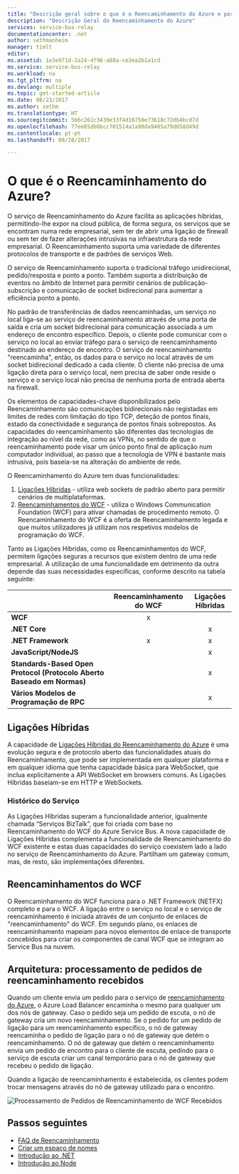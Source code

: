 ```yaml
---
title: "Descrição geral sobre o que é o Reencaminhamento do Azure e porquê utilizá-lo | Microsoft Docs"
description: "Descrição Geral do Reencaminhamento do Azure"
services: service-bus-relay
documentationcenter: .net
author: sethmanheim
manager: timlt
editor: 
ms.assetid: 1e3e971d-2a24-4f96-a88a-ce3ea2b1a1cd
ms.service: service-bus-relay
ms.workload: na
ms.tgt_pltfrm: na
ms.devlang: multiple
ms.topic: get-started-article
ms.date: 08/23/2017
ms.author: sethm
ms.translationtype: HT
ms.sourcegitcommit: 5b6c261c3439e33f4d16750e73618c72db4bcd7d
ms.openlocfilehash: 77ee85db0bcc701514a1a98da9405a79d658d49d
ms.contentlocale: pt-pt
ms.lasthandoff: 08/28/2017

---
```

# <a name="what-is-azure-relay"></a>O que é o Reencaminhamento do Azure?

O serviço de Reencaminhamento do Azure facilita as aplicações híbridas, permitindo-lhe expor na cloud pública, de forma segura, os serviços que se encontram numa rede empresarial, sem ter de abrir uma ligação de firewall ou sem ter de fazer alterações intrusivas na infraestrutura da rede empresarial. O Reencaminhamento suporta uma variedade de diferentes protocolos de transporte e de padrões de serviços Web.

O serviço de Reencaminhamento suporta o tradicional tráfego unidirecional, pedido/resposta e ponto a ponto. Também suporta a distribuição de eventos no âmbito de Internet para permitir cenários de publicação-subscrição e comunicação de socket bidirecional para aumentar a eficiência ponto a ponto. 

No padrão de transferências de dados reencaminhadas, um serviço no local liga-se ao serviço de reencaminhamento através de uma porta de saída e cria um socket bidirecional para comunicação associada a um endereço de encontro específico. Depois, o cliente pode comunicar com o serviço no local ao enviar tráfego para o serviço de reencaminhamento destinado ao endereço de encontro. O serviço de reencaminhamento "reencaminha", então, os dados para o serviço no local através de um socket bidirecional dedicado a cada cliente. O cliente não precisa de uma ligação direta para o serviço local, nem precisa de saber onde reside o serviço e o serviço local não precisa de nenhuma porta de entrada aberta na firewall.

Os elementos de capacidades-chave disponibilizados pelo Reencaminhamento são comunicações bidirecionais não registadas em limites de redes com limitação do tipo TCP, deteção de pontos finais, estado da conectividade e segurança de pontos finais sobrepostos. As capacidades do reencaminhamento são diferentes das tecnologias de integração ao nível da rede, como as VPNs, no sentido de que o reencaminhamento pode visar um único ponto final de aplicação num computador individual, ao passo que a tecnologia de VPN é bastante mais intrusiva, pois baseia-se na alteração do ambiente de rede.

O Reencaminhamento do Azure tem duas funcionalidades:

1. [Ligações Híbridas](#hybrid-connections) - utiliza web sockets de padrão aberto para permitir cenários de multiplataformas.
2. [Reencaminhamentos do WCF](#wcf-relays) - utiliza o Windows Communication Foundation (WCF) para ativar chamadas de procedimento remoto. O Reencaminhamento do WCF é a oferta de Reencaminhamento legada e que muitos utilizadores já utilizam nos respetivos modelos de programação do WCF.

Tanto as Ligações Híbridas, como os Reencaminhamentos do WCF, permitem ligações seguras a recursos que existem dentro de uma rede empresarial. A utilização de uma funcionalidade em detrimento da outra depende das suas necessidades específicas, conforme descrito na tabela seguinte:

|  | Reencaminhamento do WCF | Ligações Híbridas |
| --- |:---:|:---:|
| **WCF** |x | |
| **.NET Core** | |x |
| **.NET Framework** |x |x |
| **JavaScript/NodeJS** | |x |
| **Standards-Based Open Protocol (Protocolo Aberto Baseado em Normas)** | |x |
| **Vários Modelos de Programação de RPC** | |x |

## <a name="hybrid-connections"></a>Ligações Híbridas

A capacidade de [Ligações Híbridas do Reencaminhamento do Azure](relay-hybrid-connections-protocol.md) é uma evolução segura e de protocolo aberto das funcionalidades atuais do Reencaminhamento, que pode ser implementada em qualquer plataforma e em qualquer idioma que tenha capacidade básica para WebSocket, que inclua explicitamente a API WebSocket em browsers comuns. As Ligações Híbridas baseiam-se em HTTP e WebSockets.

### <a name="service-history"></a>Histórico do Serviço

As Ligações Híbridas superam a funcionalidade anterior, igualmente chamada “Serviços BizTalk”, que foi criada com base no Reencaminhamento do WCF do Azure Service Bus. A nova capacidade de Ligações Híbridas complementa a funcionalidade de Reencaminhamento do WCF existente e estas duas capacidades do serviço coexistem lado a lado no serviço de Reencaminhamento do Azure. Partilham um gateway comum, mas, de resto, são implementações diferentes.

## <a name="wcf-relays"></a>Reencaminhamentos do WCF

O Reencaminhamento do WCF funciona para o .NET Framework (NETFX) completo e para o WCF. A ligação entre o serviço no local e o serviço de reencaminhamento é iniciada através de um conjunto de enlaces de "reencaminhamento" do WCF. Em segundo plano, os enlaces de reencaminhamento mapeiam para novos elementos de enlace de transporte concebidos para criar os componentes de canal WCF que se integram ao Service Bus na nuvem.

## <a name="architecture-processing-of-incoming-relay-requests"></a>Arquitetura: processamento de pedidos de reencaminhamento recebidos
Quando um cliente envia um pedido para o serviço de [reencaminhamento do Azure](/azure/service-bus-relay/), o Azure Load Balancer encaminha o mesmo para qualquer um dos nós de gateway. Caso o pedido seja um pedido de escuta, o nó de gateway cria um novo reencaminhamento. Se o pedido for um pedido de ligação para um reencaminhamento específico, o nó de gateway reencaminha o pedido de ligação para o nó de gateway que detém o reencaminhamento.  O nó de gateway que detém o reencaminhamento envia um pedido de encontro para o cliente de escuta, pedindo para o serviço de escuta criar um canal temporário para o nó de gateway que recebeu o pedido de ligação.

Quando a ligação de reencaminhamento é estabelecida, os clientes podem trocar mensagens através do nó de gateway utilizado para o encontro.

![Processamento de Pedidos de Reencaminhamento de WCF Recebidos](./media/relay-what-is-it/ic690645.png)

## <a name="next-steps"></a>Passos seguintes

* [FAQ de Reencaminhamento](relay-faq.md)
* [Criar um espaço de nomes](relay-create-namespace-portal.md)
* [Introdução ao .NET](relay-hybrid-connections-dotnet-get-started.md)
* [Introdução ao Node](relay-hybrid-connections-node-get-started.md)



